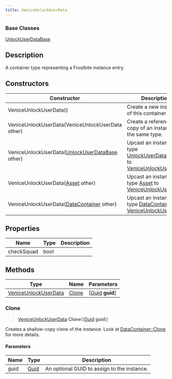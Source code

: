 ```yaml
---
title: VeniceUnlockUserData
---
```

### Base Classes

[UnlockUserDataBase](/vext/ref/fb/unlockuserdatabase/)

## Description

A container type representing a Frostbite instance entry.

## Constructors

| Constructor                                                                     | Description                                                                                                                     |
| ------------------------------------------------------------------------------- | ------------------------------------------------------------------------------------------------------------------------------- |
| VeniceUnlockUserData()                                                          | Create a new instance of this container type.                                                                                   |
| VeniceUnlockUserData(VeniceUnlockUserData other)                                | Create a reference copy of an instance of the same type.                                                                        |
| VeniceUnlockUserData([UnlockUserDataBase](/vext/ref/fb/unlockuserdatabase/) other)            | Upcast an instance of type [UnlockUserDataBase](/vext/ref/fb/unlockuserdatabase/) to [VeniceUnlockUserData](/vext/ref/fb/veniceunlockuserdata/).            |
| VeniceUnlockUserData([Asset](/vext/ref/fb/asset/) other)                                      | Upcast an instance of type [Asset](/vext/ref/fb/asset/) to [VeniceUnlockUserData](/vext/ref/fb/veniceunlockuserdata/).                                      |
| VeniceUnlockUserData([DataContainer](/vext/ref/shared/class/datacontainer) other) | Upcast an instance of type [DataContainer](/vext/ref/shared/class/datacontainer) to [VeniceUnlockUserData](/vext/ref/fb/veniceunlockuserdata/). |

## Properties

| Name       | Type | Description |
| ---------- | ---- | ----------- |
| checkSquad | bool |             |

## Methods

| Type                                         | Name            | Parameters                                     |
| -------------------------------------------- | --------------- | ---------------------------------------------- |
| [VeniceUnlockUserData](/vext/ref/fb/veniceunlockuserdata/) | [Clone](#clone) | \[[Guid](/vext/ref/shared/class/guid) **guid**\] |

### Clone

> [VeniceUnlockUserData](/vext/ref/fb/veniceunlockuserdata/) **Clone**(\[[Guid](/vext/ref/shared/class/guid) **guid**\])

Creates a shallow-copy clone of the instance. Look at [DataContainer::Clone](/vext/ref/shared/class/datacontainer#clone) for more details.

#### Parameters

| Name | Type         | Description                                 |
| ---- | ------------ | ------------------------------------------- |
| guid | [Guid](/vext/ref/shared/class/guid/) | An optional GUID to assign to the instance. |
